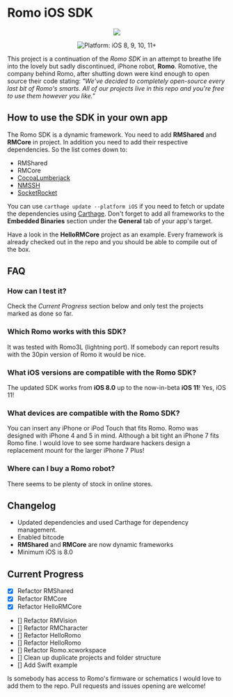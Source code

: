 # Romo iOS SDK
<p align="center">
<img src="https://github.com/fotiDim/Romo/raw/master/Romo/Assets.xcassets/Missions/Editor/Actions/Turn/romoTurn28%401x.imageset/romoTurn28%401x.png"/>
</p>

<p align="center" >
<img src="https://img.shields.io/badge/platform-iOS%208,%209,%2010,%2011%2B-blue.svg" alt="Platform: iOS 8, 9, 10, 11+" />
</p>

This project is a continuation of the *Romo SDK* in an attempt to breathe life into the lovely but sadly discontinued, iPhone robot, **Romo**. Romotive, the company behind Romo, after shutting down were kind enough to open source their code stating:
*"We've decided to completely open-source every last bit of Romo's smarts. All of our projects live in this repo and you're free to use them however you like."*

## How to use the SDK in your own app
The Romo SDK is a dynamic framework. You need to add **RMShared** and **RMCore** in project. In addition you need to add their respective dependencies. So the list comes down to:
* RMShared
* RMCore
* [CocoaLumberjack](https://github.com/CocoaLumberjack/CocoaLumberjack)
* [NMSSH](https://github.com/NMSSH/NMSSH)
* [SocketRocket](https://github.com/facebook/SocketRocket)

You can use ```carthage update --platform iOS``` if you need to fetch or update the dependencies using [Carthage](https://github.com/Carthage/Carthage). Don't forget to add all frameworks to the **Embedded Binaries** section under the **General** tab of your app's target.

Have a look in the **HelloRMCore** project as an example. Every framework is already checked out in the repo and you should be able to compile out of the box.

## FAQ

### How can I test it?
Check the *Current Progress* section below and only test the projects marked as done so far.

### Which Romo works with this SDK?
It was tested with Romo3L (lightning port). If somebody can report results with the 30pin version of Romo it would be nice.

### What iOS versions are compatible with the Romo SDK?
The updated SDK works from **iOS 8.0** up to the now-in-beta **iOS 11**! Yes, iOS 11!

### What devices are compatible with the Romo SDK?
You can insert any iPhone or iPod Touch that fits Romo. Romo was designed with iPhone 4 and 5 in mind. Although a bit tight an iPhone 7 fits Romo fine. I would love to see some hardware hackers design a replacement mount for the larger iPhone 7 Plus!

### Where can I buy a Romo robot?
There seems to be plenty of stock in online stores.

## Changelog
* Updated dependencies and used Carthage for dependency management.
* Enabled bitcode
* **RMShared** and **RMCore** are now dynamic frameworks
* Minimum iOS is 8.0

## Current Progress
- [x] Refactor RMShared
- [x] Refactor RMCore
- [x] Refactor HelloRMCore
- [] Refactor RMVision
- [] Refactor RMCharacter
- [] Refactor HelloRomo
- [] Refactor HelloRomo
- [] Refactor Romo.xcworkspace
- [] Clean up duplicate projects and folder structure
- [] Add Swift example

Is somebody has access to Romo's firmware or schematics I would love to add them to the repo.
Pull requests and issues opening are welcome!

